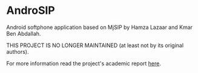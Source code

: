 # AndroSIP
Android softphone application based on MjSIP by Hamza Lazaar and Kmar Ben Abdallah.

THIS PROJECT IS NO LONGER MAINTAINED (at least not by its original authors).

For more information read the project's academic report [here](http://www.slideshare.net/JohnTube/android-sip).
